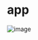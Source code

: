 # app

![image](https://user-images.githubusercontent.com/71986202/195708241-e3b3863f-cc89-4e43-8abd-8da51f4bf210.png)

